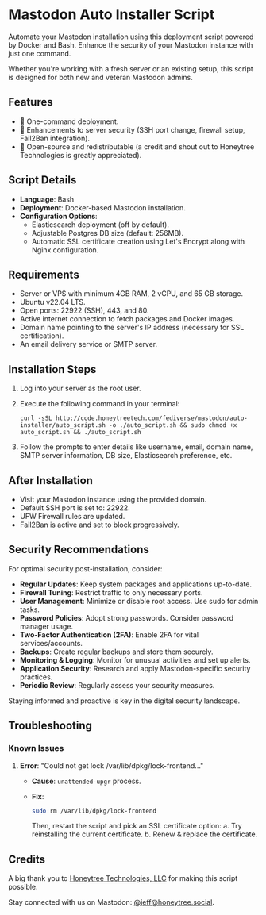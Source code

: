 # Mastodon Auto Installer Script

Automate your Mastodon installation using this deployment script powered by Docker and Bash. Enhance the security of your Mastodon instance with just one command.

Whether you're working with a fresh server or an existing setup, this script is designed for both new and veteran Mastodon admins.

## Features

- 🚀 One-command deployment.
- 🔐 Enhancements to server security (SSH port change, firewall setup, Fail2Ban integration).
- 📘 Open-source and redistributable (a credit and shout out to Honeytree Technologies is greatly appreciated).

## Script Details

- **Language**: Bash
- **Deployment**: Docker-based Mastodon installation.
- **Configuration Options**:
  - Elasticsearch deployment (off by default).
  - Adjustable Postgres DB size (default: 256MB).
  - Automatic SSL certificate creation using Let's Encrypt along with Nginx configuration.

## Requirements

- Server or VPS with minimum 4GB RAM, 2 vCPU, and 65 GB storage.
- Ubuntu v22.04 LTS.
- Open ports: 22922 (SSH), 443, and 80.
- Active internet connection to fetch packages and Docker images.
- Domain name pointing to the server's IP address (necessary for SSL certification).
- An email delivery service or SMTP server.

## Installation Steps

1. Log into your server as the root user.
2. Execute the following command in your terminal:

    ```
    curl -sSL http://code.honeytreetech.com/fediverse/mastodon/auto-installer/auto_script.sh -o ./auto_script.sh && sudo chmod +x auto_script.sh && ./auto_script.sh
    ```

3. Follow the prompts to enter details like username, email, domain name, SMTP server information, DB size, Elasticsearch preference, etc.

## After Installation

- Visit your Mastodon instance using the provided domain.
- Default SSH port is set to: 22922.
- UFW Firewall rules are updated.
- Fail2Ban is active and set to block progressively.

## Security Recommendations

For optimal security post-installation, consider:

- **Regular Updates**: Keep system packages and applications up-to-date.
- **Firewall Tuning**: Restrict traffic to only necessary ports.
- **User Management**: Minimize or disable root access. Use sudo for admin tasks.
- **Password Policies**: Adopt strong passwords. Consider password manager usage.
- **Two-Factor Authentication (2FA)**: Enable 2FA for vital services/accounts.
- **Backups**: Create regular backups and store them securely.
- **Monitoring & Logging**: Monitor for unusual activities and set up alerts.
- **Application Security**: Research and apply Mastodon-specific security practices.
- **Periodic Review**: Regularly assess your security measures.

Staying informed and proactive is key in the digital security landscape.

## Troubleshooting

### Known Issues

1. **Error**: "Could not get lock /var/lib/dpkg/lock-frontend..."
   - **Cause**: `unattended-upgr` process.
   - **Fix**:

     ```bash
     sudo rm /var/lib/dpkg/lock-frontend
     ```
     Then, restart the script and pick an SSL certificate option:
     a. Try reinstalling the current certificate.
     b. Renew & replace the certificate.

## Credits

A big thank you to [Honeytree Technologies, LLC](https://honeytreetech.com) for making this script possible.

Stay connected with us on Mastodon: [@jeff@honeytree.social](https://honeytree.social/@jeff).
